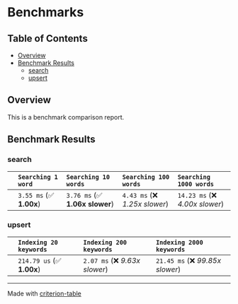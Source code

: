 # Benchmarks

## Table of Contents

- [Overview](#overview)
- [Benchmark Results](#benchmark-results)
    - [search](#search)
    - [upsert](#upsert)

## Overview

This is a benchmark comparison report.

## Benchmark Results

### search

|        | `Searching 1 word`          | `Searching 10 words`           | `Searching 100 words`          | `Searching 1000 words`           |
|:-------|:----------------------------|:-------------------------------|:-------------------------------|:-------------------------------- |
|        | `3.55 ms` (✅ **1.00x**)     | `3.76 ms` (✅ **1.06x slower**) | `4.43 ms` (❌ *1.25x slower*)   | `14.23 ms` (❌ *4.00x slower*)    |

### upsert

|        | `Indexing 20 keywords`          | `Indexing 200 keywords`          | `Indexing 2000 keywords`           |
|:-------|:--------------------------------|:---------------------------------|:---------------------------------- |
|        | `214.79 us` (✅ **1.00x**)       | `2.07 ms` (❌ *9.63x slower*)     | `21.45 ms` (❌ *99.85x slower*)     |

---
Made with [criterion-table](https://github.com/nu11ptr/criterion-table)

